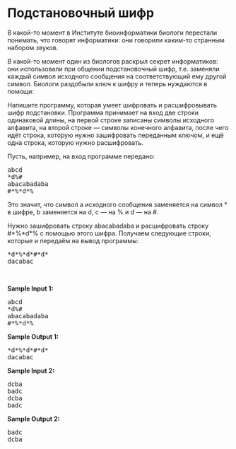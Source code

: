 <h1>Подстановочный шифр</h1>
<p>В какой-то момент в Институте биоинформатики биологи перестали понимать, что говорят информатики: они говорили каким-то странным набором звуков.
<p>В какой-то момент один из биологов раскрыл секрет информатиков: они использовали при общении подстановочный шифр, т.е. заменяли каждый символ исходного сообщения на соответствующий ему другой символ. Биологи раздобыли ключ к шифру и теперь нуждаются в помощи:
<p>Напишите программу, которая умеет шифровать и расшифровывать шифр подстановки. Программа принимает на вход две строки одинаковой длины, на первой строке записаны символы исходного алфавита, на второй строке — символы конечного алфавита, после чего идёт строка, которую нужно зашифровать переданным ключом, и ещё одна строка, которую нужно расшифровать.
<p>Пусть, например, на вход программе передано:
<pre>
abcd
*d%#
abacabadaba
#*%*d*%
</pre>
<p>Это значит, что символ a исходного сообщения заменяется на символ * в шифре, b заменяется на d, c — на % и d — на #.
<p>Нужно зашифровать строку abacabadaba и расшифровать строку #*%*d*% с помощью этого шифра. Получаем следующие строки, которые и передаём на вывод программы:
<pre>
*d*%*d*#*d*
dacabac
</pre>
﻿<p><strong>Sample Input 1:</strong></p>
<pre>
abcd
*d%#
abacabadaba
#*%*d*%
</pre>
<p><strong>Sample Output 1:</strong></p>
<pre>
*d*%*d*#*d*
dacabac
</pre>
<p><strong>Sample Input 2:</strong></p>
<pre>
dcba
badc
dcba
badc
</pre>
<p><strong>Sample Output 2:</strong></p>
<pre>
badc
dcba
</pre>